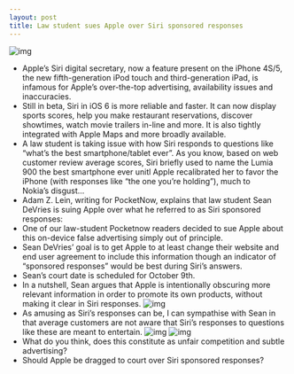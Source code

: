 ```yaml
---
layout: post
title: Law student sues Apple over Siri sponsored responses
---
```

![img](http://media.idownloadblog.com/wp-content/uploads/2012/05/Siri-names-Nokia-Lumia-the-best-smartphone-ever.jpg)
* Apple’s Siri digital secretary, now a feature present on the iPhone 4S/5, the new fifth-generation iPod touch and third-generation iPad, is infamous for Apple’s over-the-top advertising, availability issues and inaccuracies.
* Still in beta, Siri in iOS 6 is more reliable and faster. It can now display sports scores, help you make restaurant reservations, discover showtimes, watch movie trailers in-line and more. It is also tightly integrated with Apple Maps and more broadly available.
* A law student is taking issue with how Siri responds to questions like “what’s the best smartphone/tablet ever”. As you know, based on web customer review average scores, Siri briefly used to name the Lumia 900 the best smartphone ever unitl Apple recalibrated her to favor the iPhone (with responses like “the one you’re holding”), much to Nokia’s disgust…
* Adam Z. Lein, writing for PocketNow, explains that law student Sean DeVries is suing Apple over what he referred to as Siri sponsored responses:
* One of our law-student Pocketnow readers decided to sue Apple about this on-device false advertising simply out of principle.
* Sean DeVries’ goal is to get Apple to at least change their website and end user agreement to include this information though an indicator of “sponsored responses” would be best during Siri’s answers.
* Sean’s court date is scheduled for October 9th.
* In a nutshell, Sean argues that Apple is intentionally obscuring more relevant information in order to promote its own products, without making it clear in Siri responses.
![img](http://media.idownloadblog.com/wp-content/uploads/2012/09/Siri-sponsored-responses.jpg)
* As amusing as Siri’s responses can be, I can sympathise with Sean in that average customers are not aware that Siri’s responses to questions like these are meant to entertain.
![img](http://media.idownloadblog.com/wp-content/uploads/2012/05/Siri-best-tablet-ever-001.jpg)
![img](http://media.idownloadblog.com/wp-content/uploads/2012/05/Siri-best-tablet-ever-002.jpg)
* What do you think, does this constitute as unfair competition and subtle advertising?
* Should Apple be dragged to court over Siri sponsored responses?

